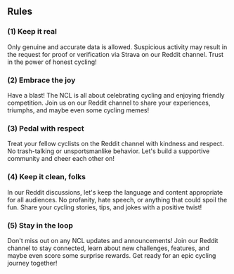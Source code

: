 ## Rules

### (1) Keep it real 
Only genuine and accurate data is allowed. Suspicious activity may result in the request for proof or verification via Strava on our Reddit channel. Trust in the power of honest cycling!

### (2) Embrace the joy
Have a blast! The NCL is all about celebrating cycling and enjoying friendly competition. Join us on our Reddit channel to share your experiences, triumphs, and maybe even some cycling memes!

### (3) Pedal with respect
Treat your fellow cyclists on the Reddit channel with kindness and respect. No trash-talking or unsportsmanlike behavior. Let's build a supportive community and cheer each other on!

### (4) Keep it clean, folks
In our Reddit discussions, let's keep the language and content appropriate for all audiences. No profanity, hate speech, or anything that could spoil the fun. Share your cycling stories, tips, and jokes with a positive twist!

### (5) Stay in the loop
Don't miss out on any NCL updates and announcements! Join our Reddit channel to stay connected, learn about new challenges, features, and maybe even score some surprise rewards. Get ready for an epic cycling journey together!
